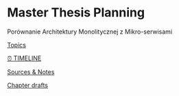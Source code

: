 # Master Thesis Planning

Porównanie Architektury Monolitycznej z Mikro-serwisami 

[Topics](Master%20Thesis%20Planning/Topics.csv)

[⏰ TIMELINE](Master%20Thesis%20Planning/TIMELINE.csv)

[Sources & Notes](Master%20Thesis%20Planning/Sources%20Notes.csv)

[Chapter drafts](Master%20Thesis%20Planning/Chapter%20drafts.md)
